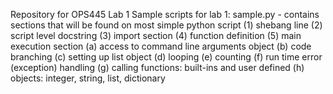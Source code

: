 Repository for OPS445 Lab 1 Sample scripts for lab 1: sample.py - contains sections that will be found on most simple python script (1) shebang line (2) script level docstring (3) import section (4) function definition (5) main execution section (a) access to command line arguments object (b) code branching (c) setting up list object (d) looping (e) counting (f) run time error (exception) handling (g) calling functions: built-ins and user defined (h) objects: integer, string, list, dictionary
